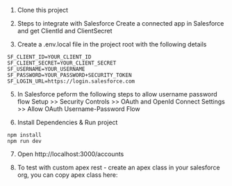 1. Clone this project 


2. Steps to integrate with Salesforce
Create a connected app in Salesforce and get ClientId and ClientSecret

4. Create a .env.local file in the project root with the following details
```
SF_CLIENT_ID=YOUR_CLIENT_ID
SF_CLIENT_SECRET=YOUR_CLIENT_SECRET
SF_USERNAME=YOUR_USERNAME
SF_PASSWORD=YOUR_PASSWORD+SECURITY_TOKEN
SF_LOGIN_URL=https://login.salesforce.com
```

5. In Salesforce peform the following steps to allow username password flow
Setup >> Security Controls >> OAuth and OpenId Connect Settings >> Allow OAuth Username-Password Flow

6. Install Dependencies & Run project
```
npm install
npm run dev
```

7. Open http://localhost:3000/accounts

8. To test with custom apex rest - create an apex class in your salesforce org, you can copy apex class here: 